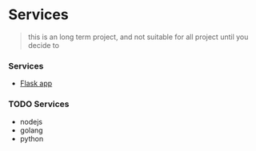 # Services

>this is an long term project, and not suitable for all project until you decide to

### Services
- [Flask app](https://github.com/ah8ad3/services/tree/master/flask)


### TODO Services
- nodejs
- golang
- python
